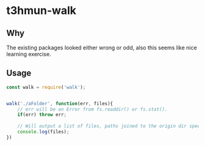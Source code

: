 # t3hmun-walk 

## Why

The existing packages looked either wrong or odd, also this seems like nice learning exercise.

## Usage

```js
const walk = require('walk');


walk('./aFolder', function(err, files){
    // err will be an Error from fs.readdir() or fs.stat().
	if(err) throw err;
	
	// Will output a list of files, paths joined to the origin dir specified.
	console.log(files);
})
```